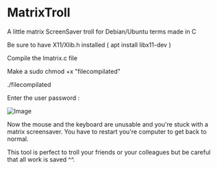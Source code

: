 # MatrixTroll
A little matrix ScreenSaver troll for Debian/Ubuntu terms made in C 

Be sure to have X11/Xlib.h installed ( apt install libx11-dev )

Compile the lmatrix.c file

Make a sudo chmod +x "filecompilated"

./filecompilated

Enter the user password :

![Image](https://github.com/Cerberos4238/MatrixTroll/assets/105981834/69d3fdbe-6ec4-4b4a-acac-70921c8a5b18)

Now the mouse and the keyboard are unusable and you're stuck with a matrix screensaver. You have to restart you're computer to get back to normal.

This tool is perfect to troll your friends or your colleagues but be careful that all work is saved ^^.
